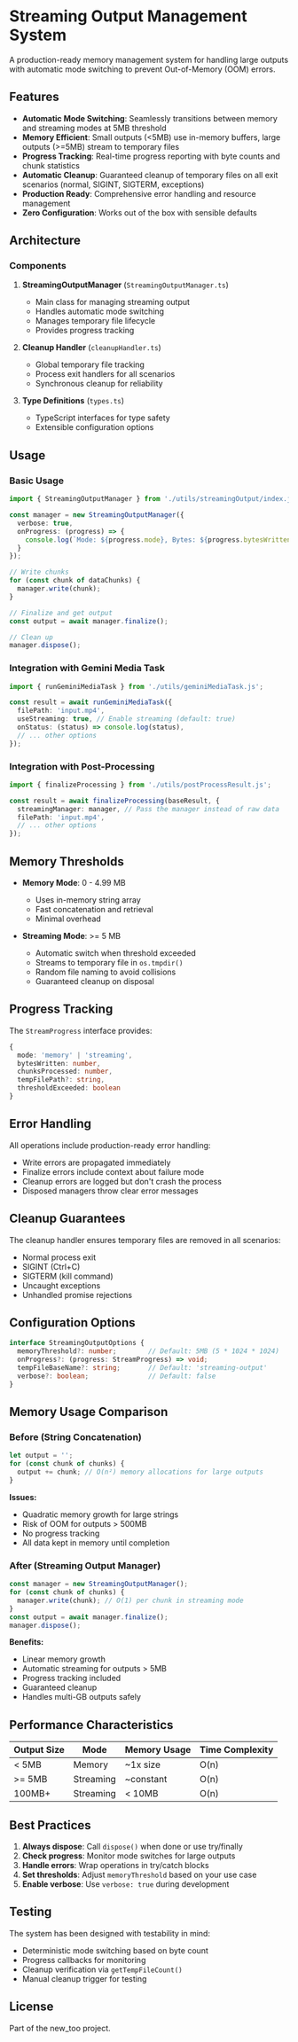# Streaming Output Management System

A production-ready memory management system for handling large outputs with automatic mode switching to prevent Out-of-Memory (OOM) errors.

## Features

- **Automatic Mode Switching**: Seamlessly transitions between memory and streaming modes at 5MB threshold
- **Memory Efficient**: Small outputs (<5MB) use in-memory buffers, large outputs (>=5MB) stream to temporary files
- **Progress Tracking**: Real-time progress reporting with byte counts and chunk statistics
- **Automatic Cleanup**: Guaranteed cleanup of temporary files on all exit scenarios (normal, SIGINT, SIGTERM, exceptions)
- **Production Ready**: Comprehensive error handling and resource management
- **Zero Configuration**: Works out of the box with sensible defaults

## Architecture

### Components

1. **StreamingOutputManager** (`StreamingOutputManager.ts`)
   - Main class for managing streaming output
   - Handles automatic mode switching
   - Manages temporary file lifecycle
   - Provides progress tracking

2. **Cleanup Handler** (`cleanupHandler.ts`)
   - Global temporary file tracking
   - Process exit handlers for all scenarios
   - Synchronous cleanup for reliability

3. **Type Definitions** (`types.ts`)
   - TypeScript interfaces for type safety
   - Extensible configuration options

## Usage

### Basic Usage

```typescript
import { StreamingOutputManager } from './utils/streamingOutput/index.js';

const manager = new StreamingOutputManager({
  verbose: true,
  onProgress: (progress) => {
    console.log(`Mode: ${progress.mode}, Bytes: ${progress.bytesWritten}`);
  }
});

// Write chunks
for (const chunk of dataChunks) {
  manager.write(chunk);
}

// Finalize and get output
const output = await manager.finalize();

// Clean up
manager.dispose();
```

### Integration with Gemini Media Task

```typescript
import { runGeminiMediaTask } from './utils/geminiMediaTask.js';

const result = await runGeminiMediaTask({
  filePath: 'input.mp4',
  useStreaming: true, // Enable streaming (default: true)
  onStatus: (status) => console.log(status),
  // ... other options
});
```

### Integration with Post-Processing

```typescript
import { finalizeProcessing } from './utils/postProcessResult.js';

const result = await finalizeProcessing(baseResult, {
  streamingManager: manager, // Pass the manager instead of raw data
  filePath: 'input.mp4',
  // ... other options
});
```

## Memory Thresholds

- **Memory Mode**: 0 - 4.99 MB
  - Uses in-memory string array
  - Fast concatenation and retrieval
  - Minimal overhead

- **Streaming Mode**: >= 5 MB
  - Automatic switch when threshold exceeded
  - Streams to temporary file in `os.tmpdir()`
  - Random file naming to avoid collisions
  - Guaranteed cleanup on disposal

## Progress Tracking

The `StreamProgress` interface provides:

```typescript
{
  mode: 'memory' | 'streaming',
  bytesWritten: number,
  chunksProcessed: number,
  tempFilePath?: string,
  thresholdExceeded: boolean
}
```

## Error Handling

All operations include production-ready error handling:

- Write errors are propagated immediately
- Finalize errors include context about failure mode
- Cleanup errors are logged but don't crash the process
- Disposed managers throw clear error messages

## Cleanup Guarantees

The cleanup handler ensures temporary files are removed in all scenarios:

- Normal process exit
- SIGINT (Ctrl+C)
- SIGTERM (kill command)
- Uncaught exceptions
- Unhandled promise rejections

## Configuration Options

```typescript
interface StreamingOutputOptions {
  memoryThreshold?: number;        // Default: 5MB (5 * 1024 * 1024)
  onProgress?: (progress: StreamProgress) => void;
  tempFileBaseName?: string;       // Default: 'streaming-output'
  verbose?: boolean;               // Default: false
}
```

## Memory Usage Comparison

### Before (String Concatenation)

```typescript
let output = '';
for (const chunk of chunks) {
  output += chunk; // O(n²) memory allocations for large outputs
}
```

**Issues:**
- Quadratic memory growth for large strings
- Risk of OOM for outputs > 500MB
- No progress tracking
- All data kept in memory until completion

### After (Streaming Output Manager)

```typescript
const manager = new StreamingOutputManager();
for (const chunk of chunks) {
  manager.write(chunk); // O(1) per chunk in streaming mode
}
const output = await manager.finalize();
manager.dispose();
```

**Benefits:**
- Linear memory growth
- Automatic streaming for outputs > 5MB
- Progress tracking included
- Guaranteed cleanup
- Handles multi-GB outputs safely

## Performance Characteristics

| Output Size | Mode      | Memory Usage | Time Complexity |
|-------------|-----------|--------------|-----------------|
| < 5MB       | Memory    | ~1x size     | O(n)           |
| >= 5MB      | Streaming | ~constant    | O(n)           |
| 100MB+      | Streaming | < 10MB       | O(n)           |

## Best Practices

1. **Always dispose**: Call `dispose()` when done or use try/finally
2. **Check progress**: Monitor mode switches for large outputs
3. **Handle errors**: Wrap operations in try/catch blocks
4. **Set thresholds**: Adjust `memoryThreshold` based on your use case
5. **Enable verbose**: Use `verbose: true` during development

## Testing

The system has been designed with testability in mind:

- Deterministic mode switching based on byte count
- Progress callbacks for monitoring
- Cleanup verification via `getTempFileCount()`
- Manual cleanup trigger for testing

## License

Part of the new_too project.

